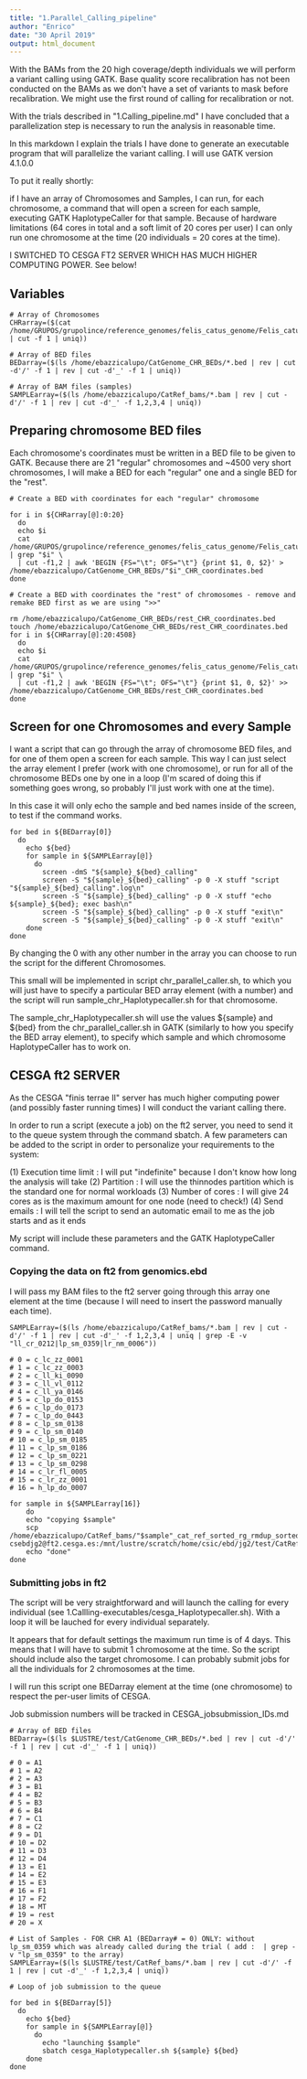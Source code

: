 ```yaml
---
title: "1.Parallel_Calling_pipeline"
author: "Enrico"
date: "30 April 2019"
output: html_document
---
```


With the BAMs from the 20 high coverage/depth individuals we will perform a variant calling using GATK.
Base quality score recalibration has not been conducted on the BAMs as we don't have a set of variants to mask before recalibration.
We might use the first round of calling for recalibration or not.

With the trials described in "1.Calling_pipeline.md" I have concluded that a parallelization step is necessary to run the analysis in reasonable time.

In this markdown I explain the trials I have done to generate an executable program that will parallelize the variant calling. I will use GATK version 4.1.0.0

To put it really shortly:

if I have an array of Chromosomes and Samples, I can run, for each chromosome, a command that will open a screen for each sample, executing GATK HaplotypeCaller for that sample. Because of hardware limitations (64 cores in total and a soft limit of 20 cores per user) I can only run one chromosome at the time (20 individuals = 20 cores at the time).

I SWITCHED TO CESGA FT2 SERVER WHICH HAS MUCH HIGHER COMPUTING POWER. See below!

## Variables

```
# Array of Chromosomes
CHRarray=($(cat /home/GRUPOS/grupolince/reference_genomes/felis_catus_genome/Felis_catus.Felis_catus_9.0.dna.toplevel.fa.fai | cut -f 1 | uniq))

# Array of BED files
BEDarray=($(ls /home/ebazzicalupo/CatGenome_CHR_BEDs/*.bed | rev | cut -d'/' -f 1 | rev | cut -d'_' -f 1 | uniq))

# Array of BAM files (samples)
SAMPLEarray=($(ls /home/ebazzicalupo/CatRef_bams/*.bam | rev | cut -d'/' -f 1 | rev | cut -d'_' -f 1,2,3,4 | uniq))

```
## Preparing chromosome BED files

Each chromosome's coordinates must be written in a BED file to be given to GATK. Because there are 21 "regular" chromosomes and ~4500 very short chromosomes, I will make a BED for each "regular" one and a single BED for the "rest".

```
# Create a BED with coordinates for each "regular" chromosome

for i in ${CHRarray[@]:0:20}
  do
  echo $i
  cat /home/GRUPOS/grupolince/reference_genomes/felis_catus_genome/Felis_catus.Felis_catus_9.0.dna.toplevel.fa.fai | grep "$i" \
  | cut -f1,2 | awk 'BEGIN {FS="\t"; OFS="\t"} {print $1, 0, $2}' > /home/ebazzicalupo/CatGenome_CHR_BEDs/"$i"_CHR_coordinates.bed
done

```

```
# Create a BED with coordinates the "rest" of chromosomes - remove and remake BED first as we are using ">>"

rm /home/ebazzicalupo/CatGenome_CHR_BEDs/rest_CHR_coordinates.bed
touch /home/ebazzicalupo/CatGenome_CHR_BEDs/rest_CHR_coordinates.bed
for i in ${CHRarray[@]:20:4508}
  do
  echo $i
  cat /home/GRUPOS/grupolince/reference_genomes/felis_catus_genome/Felis_catus.Felis_catus_9.0.dna.toplevel.fa.fai | grep "$i" \
  | cut -f1,2 | awk 'BEGIN {FS="\t"; OFS="\t"} {print $1, 0, $2}' >> /home/ebazzicalupo/CatGenome_CHR_BEDs/rest_CHR_coordinates.bed
done

```

## Screen for one Chromosomes and every Sample

I want a script that can go through the array of chromosome BED files, and for one of them open a screen for each sample. This way I can just select the array element I prefer (work with one chromosome), or run for all of the chromosome BEDs one by one in a loop (I'm scared of doing this if something goes wrong, so probably I'll just work with one at the time).

In this case it will only echo the sample and bed names inside of the screen, to test if the command works.

```
for bed in ${BEDarray[0]}
  do
    echo ${bed}
    for sample in ${SAMPLEarray[@]}
      do
        screen -dmS "${sample}_${bed}_calling"
        screen -S "${sample}_${bed}_calling" -p 0 -X stuff "script "${sample}_${bed}_calling".log\n"
        screen -S "${sample}_${bed}_calling" -p 0 -X stuff "echo ${sample}_${bed}; exec bash\n"
        screen -S "${sample}_${bed}_calling" -p 0 -X stuff "exit\n"
        screen -S "${sample}_${bed}_calling" -p 0 -X stuff "exit\n"
    done
done

```
By changing the 0 with any other number in the array you can choose to run the script for the different Chromosomes.

This small will be implemented in script chr_parallel_caller.sh, to which you will just have to specify a particular BED array element (with a number) and the script will run sample_chr_Haplotypecaller.sh for that chromosome.

The sample_chr_Haplotypecaller.sh will use the values ${sample} and ${bed} from the chr_parallel_caller.sh in GATK (similarly to how you specify the BED array element), to specify which sample and which chromosome HaplotypeCaller has to work on.

## CESGA ft2 SERVER

As the CESGA "finis terrae II" server has much higher computing power (and possibly faster running times) I will conduct the variant calling there.

In order to run a script (execute a job) on the ft2 server, you need to send it to the queue system through the command sbatch. A few parameters can be added to the script in order to personalize your requirements to the system:

(1) Execution time limit : I will put "indefinite" because I don't know how long the analysis will take
(2) Partition : I will use the thinnodes partition which is the standard one for normal workloads
(3) Number of cores : I will give 24 cores as is the maximum amount for one node (need to check!)
(4) Send emails : I will tell the script to send an automatic email to me as the job starts and as it ends

My script will include these parameters and the GATK HaplotypeCaller command.

### Copying the data on ft2 from genomics.ebd

I will pass my BAM files to the ft2 server going through this array one element at the time (because I will need to insert the password manually each time).

```
SAMPLEarray=($(ls /home/ebazzicalupo/CatRef_bams/*.bam | rev | cut -d'/' -f 1 | rev | cut -d'_' -f 1,2,3,4 | uniq | grep -E -v "ll_cr_0212|lp_sm_0359|lr_nm_0006"))

# 0 = c_lc_zz_0001
# 1 = c_lc_zz_0003
# 2 = c_ll_ki_0090
# 3 = c_ll_vl_0112
# 4 = c_ll_ya_0146
# 5 = c_lp_do_0153
# 6 = c_lp_do_0173
# 7 = c_lp_do_0443
# 8 = c_lp_sm_0138
# 9 = c_lp_sm_0140
# 10 = c_lp_sm_0185
# 11 = c_lp_sm_0186
# 12 = c_lp_sm_0221
# 13 = c_lp_sm_0298
# 14 = c_lr_fl_0005
# 15 = c_lr_zz_0001
# 16 = h_lp_do_0007

for sample in ${SAMPLEarray[16]}
	do
	echo "copying $sample"
	scp /home/ebazzicalupo/CatRef_bams/"$sample"_cat_ref_sorted_rg_rmdup_sorted_indelrealigner.ba* csebdjg2@ft2.cesga.es:/mnt/lustre/scratch/home/csic/ebd/jg2/test/CatRef_bams
	echo "done"
done

```

### Submitting jobs in ft2

The script will be very straightforward and will launch the calling for every individual (see 1.Callling-executables/cesga_Haplotypecaller.sh). With a loop it will be lauched for every individual separately.

It appears that for default settings the maximum run time is of 4 days. This means that I will have to submit 1 chromosome at the time. So the script should include also the target chromosome. I can probably submit jobs for all the individuals for 2 chromosomes at the time.

I will run this script one BEDarray element at the time (one chromosome) to respect the per-user limits of CESGA.

Job submission numbers will be tracked in CESGA_jobsubmission_IDs.md

```
# Array of BED files
BEDarray=($(ls $LUSTRE/test/CatGenome_CHR_BEDs/*.bed | rev | cut -d'/' -f 1 | rev | cut -d'_' -f 1 | uniq))

# 0 = A1
# 1 = A2
# 2 = A3
# 3 = B1
# 4 = B2
# 5 = B3
# 6 = B4
# 7 = C1
# 8 = C2
# 9 = D1
# 10 = D2
# 11 = D3
# 12 = D4
# 13 = E1
# 14 = E2
# 15 = E3
# 16 = F1
# 17 = F2
# 18 = MT
# 19 = rest
# 20 = X

# List of Samples - FOR CHR A1 (BEDarray# = 0) ONLY: without lp_sm_0359 which was already called during the trial ( add :  | grep -v "lp_sm_0359" to the array)
SAMPLEarray=($(ls $LUSTRE/test/CatRef_bams/*.bam | rev | cut -d'/' -f 1 | rev | cut -d'_' -f 1,2,3,4 | uniq))

# Loop of job submission to the queue

for bed in ${BEDarray[5]}
  do
    echo ${bed}
    for sample in ${SAMPLEarray[@]}
      do
        echo "launching $sample"
        sbatch cesga_Haplotypecaller.sh ${sample} ${bed}
    done
done

```
